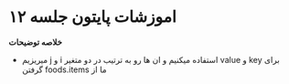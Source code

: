  #  اموزشات پایتون جلسه ۱۲ 
__خلاصه توضیحات__

* میریزیم j و  i استفاده میکنیم و ان ها رو به ترتیب در دو متغیر  value و  key برای گرفتن  foods.items  ما از
